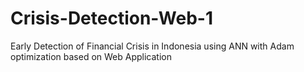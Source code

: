# Crisis-Detection-Web-1
Early Detection of Financial Crisis in Indonesia using ANN with Adam optimization based on Web Application
